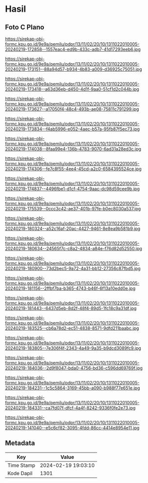 # Hasil

## Foto C Plano

https://sirekap-obj-formc.kpu.go.id/9e9a/pemilu/pdpr/13/11/02/20/10/1311022010005-20240219-172858--1557eac4-ed9b-433c-adb7-41d17293eeb6.jpg

https://sirekap-obj-formc.kpu.go.id/9e9a/pemilu/pdpr/13/11/02/20/10/1311022010005-20240219-173151--88a94d57-b934-4b83-a009-d36925c75051.jpg

https://sirekap-obj-formc.kpu.go.id/9e9a/pemilu/pdpr/13/11/02/20/10/1311022010005-20240219-173418--a63d36eb-d450-4d1f-9aa0-51cf1d2c044b.jpg

https://sirekap-obj-formc.kpu.go.id/9e9a/pemilu/pdpr/13/11/02/20/10/1311022010005-20240219-173627--a17050f4-48c4-493b-ae08-75811c791299.jpg

https://sirekap-obj-formc.kpu.go.id/9e9a/pemilu/pdpr/13/11/02/20/10/1311022010005-20240219-173834--f4ab5996-e052-4aec-b57a-95fb87f5ec73.jpg

https://sirekap-obj-formc.kpu.go.id/9e9a/pemilu/pdpr/13/11/02/20/10/1311022010005-20240219-174038--8faa99e4-136b-4783-9070-6ad31a28ed3c.jpg

https://sirekap-obj-formc.kpu.go.id/9e9a/pemilu/pdpr/13/11/02/20/10/1311022010005-20240219-174306--fe7c8f55-4ee4-45cd-a2c0-6584395524ce.jpg

https://sirekap-obj-formc.kpu.go.id/9e9a/pemilu/pdpr/13/11/02/20/10/1311022010005-20240219-174837--4496fbe1-d1cf-4754-9aac-dc98d59cee9b.jpg

https://sirekap-obj-formc.kpu.go.id/9e9a/pemilu/pdpr/13/11/02/20/10/1311022010005-20240219-175539--0ccc3c42-ae37-401b-97fe-b0ec8030a537.jpg

https://sirekap-obj-formc.kpu.go.id/9e9a/pemilu/pdpr/13/11/02/20/10/1311022010005-20240219-180324--a52c16af-20ac-4427-9461-8e8ea9b581b9.jpg

https://sirekap-obj-formc.kpu.go.id/9e9a/pemilu/pdpr/13/11/02/20/10/1311022010005-20240219-180634--24565f7c-c8a2-4834-a84e-f76d82d52550.jpg

https://sirekap-obj-formc.kpu.go.id/9e9a/pemilu/pdpr/13/11/02/20/10/1311022010005-20240219-180900--73d2bec5-9a72-4a31-bb12-27356c87fbd5.jpg

https://sirekap-obj-formc.kpu.go.id/9e9a/pemilu/pdpr/13/11/02/20/10/1311022010005-20240219-181156--2ffbf7ba-b365-4743-b46f-6f13a10edd0e.jpg

https://sirekap-obj-formc.kpu.go.id/9e9a/pemilu/pdpr/13/11/02/20/10/1311022010005-20240219-181443--6437d5eb-8d2f-48f4-89d5-1fc18c9a31df.jpg

https://sirekap-obj-formc.kpu.go.id/9e9a/pemilu/pdpr/13/11/02/20/10/1311022010005-20240219-183525--cb6a78d2-ec51-4838-8571-9dfd211baabc.jpg

https://sirekap-obj-formc.kpu.go.id/9e9a/pemilu/pdpr/13/11/02/20/10/1311022010005-20240219-183805--7e306f4f-2343-4a49-9a35-b9dcd3089fc9.jpg

https://sirekap-obj-formc.kpu.go.id/9e9a/pemilu/pdpr/13/11/02/20/10/1311022010005-20240219-184036--2d9f8047-bda0-4756-bd36-c596dd69769f.jpg

https://sirekap-obj-formc.kpu.go.id/9e9a/pemilu/pdpr/13/11/02/20/10/1311022010005-20240219-184231--1c5c5864-3169-45bb-a090-b988f77e651e.jpg

https://sirekap-obj-formc.kpu.go.id/9e9a/pemilu/pdpr/13/11/02/20/10/1311022010005-20240219-184331--ca7fd07f-dfcf-4a4f-8242-9336f0fe2e73.jpg

https://sirekap-obj-formc.kpu.go.id/9e9a/pemilu/pdpr/13/11/02/20/10/1311022010005-20240219-141040--e5c6cf82-3095-4fdd-86cc-4414e8954e11.jpg


## Metadata

| Key        | Value               |
| ---------- | ------------------- |
| Time Stamp | 2024-02-19 19:03:10 |
| Kode Dapil | 1301                |



